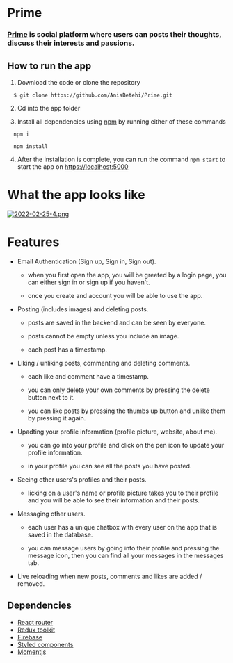 # Prime
### [**Prime**](https://primme.netlify.app) is social platform where users can posts their thoughts, discuss their interests and passions.


## How to run the app
1. Download the code or clone the repository
```
  $ git clone https://github.com/AnisBetehi/Prime.git
```
2. Cd into the app folder

3. Install all dependencies using [npm](https://www.npmjs.com/) by running either of these commands
```
  npm i
```
```
  npm install
```

4. After the installation is complete, you can run the command `npm start` to start the app on [https://localhost:5000](https://localhost:5000)

# What the app looks like

[![2022-02-25-4.png](https://i.postimg.cc/jjBSF8Bx/2022-02-25-4.png)](https://postimg.cc/DWdhWc2H)


# Features

- Email Authentication (Sign up, Sign in, Sign out).
  - when you first open the app, you will be greeted by a login page, you can either sign in or sign up if you haven't.

  - once you create and account you will be able to use the app.

- Posting (includes images) and deleting posts.
  - posts are saved in the backend and can be seen by everyone.

  - posts cannot be empty unless you include an image.

  - each post has a timestamp.

- Liking / unliking posts, commenting and deleting comments.

  - each like and comment have a timestamp.
  
  - you can only delete your own comments by pressing the delete button next to it.

  - you can like posts by pressing the thumbs up button and unlike them by pressing it again.

- Upadting your profile information (profile picture, website, about me).
  
  - you can go into your profile and click on the pen icon to update your profile information.

  - in your profile you can see all the posts you have posted.

- Seeing other users's profiles and their posts.

  - licking on a user's name or profile picture takes you to their profile 
and you will be able to see their information and their posts.

- Messaging other users.

  - each user has a unique chatbox with every user on the app that is saved in the database.

  - you can message users by going into their profile and pressing the message icon, then you can find all your messages in the messages tab.

- Live reloading when new posts, comments and likes are added / removed.



## Dependencies
- [React router](https://reactrouter.com/)
- [Redux toolkit](https://redux-toolkit.js.org/)
- [Firebase](https://firebase.google.com/)
- [Styled components](https://styled-components.com/)
- [Momentjs](https://momentjs.com/)

